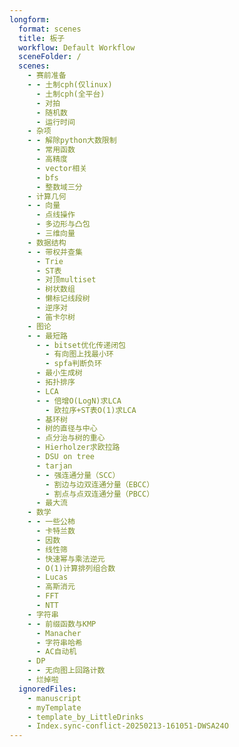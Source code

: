 ```yaml
---
longform:
  format: scenes
  title: 板子
  workflow: Default Workflow
  sceneFolder: /
  scenes:
    - 赛前准备
    - - 土制cph(仅linux)
      - 土制cph(全平台)
      - 对拍
      - 随机数
      - 运行时间
    - 杂项
    - - 解除python大数限制
      - 常用函数
      - 高精度
      - vector相关
      - bfs
      - 整数域三分
    - 计算几何
    - - 向量
      - 点线操作
      - 多边形与凸包
      - 三维向量
    - 数据结构
    - - 带权并查集
      - Trie
      - ST表
      - 对顶multiset
      - 树状数组
      - 懒标记线段树
      - 逆序对
      - 笛卡尔树
    - 图论
    - - 最短路
      - - bitset优化传递闭包
        - 有向图上找最小环
        - spfa判断负环
      - 最小生成树
      - 拓扑排序
      - LCA
      - - 倍增O(LogN)求LCA
        - 欧拉序+ST表O(1)求LCA
      - 基环树
      - 树的直径与中心
      - 点分治与树的重心
      - Hierholzer求欧拉路
      - DSU on tree
      - tarjan
      - - 强连通分量（SCC）
        - 割边与边双连通分量（EBCC）
        - 割点与点双连通分量（PBCC）
      - 最大流
    - 数学
    - - 一些公柿
      - 卡特兰数
      - 因数
      - 线性筛
      - 快速幂与乘法逆元
      - O(1)计算排列组合数
      - Lucas
      - 高斯消元
      - FFT
      - NTT
    - 字符串
    - - 前缀函数与KMP
      - Manacher
      - 字符串哈希
      - AC自动机
    - DP
    - - 无向图上回路计数
    - 烂掉啦
  ignoredFiles:
    - manuscript
    - myTemplate
    - template_by_LittleDrinks
    - Index.sync-conflict-20250213-161051-DWSA24O
---
```


